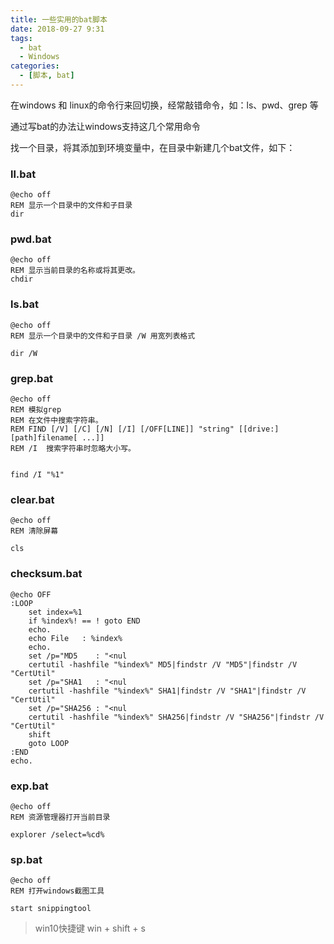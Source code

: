 ```yaml
---
title: 一些实用的bat脚本
date: 2018-09-27 9:31
tags: 
  - bat
  - Windows
categories:
  - [脚本, bat]
---
```



在windows 和 linux的命令行来回切换，经常敲错命令，如：ls、pwd、grep 等

通过写bat的办法让windows支持这几个常用命令

找一个目录，将其添加到环境变量中，在目录中新建几个bat文件，如下：

### ll.bat
```
@echo off
REM 显示一个目录中的文件和子目录
dir
```

### pwd.bat
```
@echo off
REM 显示当前目录的名称或将其更改。
chdir
```

### ls.bat
```
@echo off
REM 显示一个目录中的文件和子目录 /W 用宽列表格式

dir /W
```

### grep.bat
```
@echo off
REM 模拟grep
REM 在文件中搜索字符串。
REM FIND [/V] [/C] [/N] [/I] [/OFF[LINE]] "string" [[drive:][path]filename[ ...]]
REM /I  搜索字符串时忽略大小写。


find /I "%1"

```

### clear.bat
```
@echo off
REM 清除屏幕

cls
```

### checksum.bat
```
@echo OFF
:LOOP
    set index=%1
    if %index%! == ! goto END
    echo.
    echo File   : %index%
    echo.
    set /p="MD5    : "<nul
    certutil -hashfile "%index%" MD5|findstr /V "MD5"|findstr /V "CertUtil"
    set /p="SHA1   : "<nul
    certutil -hashfile "%index%" SHA1|findstr /V "SHA1"|findstr /V "CertUtil"
    set /p="SHA256 : "<nul
    certutil -hashfile "%index%" SHA256|findstr /V "SHA256"|findstr /V "CertUtil"
    shift
    goto LOOP
:END
echo.
```

### exp.bat
```
@echo off
REM 资源管理器打开当前目录

explorer /select=%cd%
```

### sp.bat
```
@echo off
REM 打开windows截图工具

start snippingtool
```
> win10快捷键 win + shift + s

